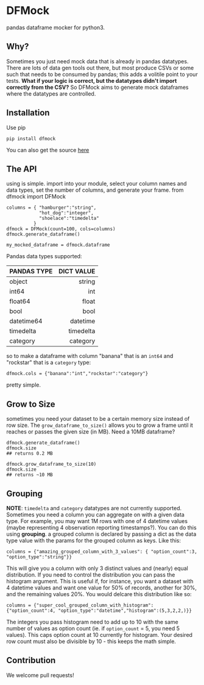 # DFMock
pandas dataframe mocker for python3. 

## Why? 
Sometimes you just need mock data that is already in pandas datatypes. There are lots of data gen tools out there, but most produce CSVs or some such that needs to be consumed by pandas; this adds a volitile point to your tests. **What if your logic is correct, but the datatypes didn't import correctly from the CSV?** So DFMock aims to generate mock dataframes where the datatypes are controlled. 

## Installation
Use pip
    
    pip install dfmock

You can also get the source [here](git@github.com:IntegriChain1/DFMock.git)

## The API
using is simple. 
import into your module, select your column names and data types, set the number of columns, and generate your frame. 
    from dfmock import DFMock

    columns = { "hamburger":"string",
                "hot_dog":"integer",
                "shoelace":"timedelta"
              }
    dfmock = DFMock(count=100, cols=columns)
    dfmock.generate_dataframe()

    my_mocked_dataframe = dfmock.dataframe

Pandas data types supported:

| **PANDAS TYPE** | **DICT VALUE** |
| :-------------- | -------------: |
| object          | string         |
| int64           | int            |
| float64         | float          |
| bool            | bool           |
| datetime64      | datetime       |
| timedelta       | timedelta      |
| category        | category       |

so to make a dataframe with column "banana" that is an `int64` and "rockstar" that is a `category` type:

    dfmock.cols = {"banana":"int","rockstar":"category"}

pretty simple.

## Grow to Size
sometimes you need your dataset to be a certain memory size instead of row size. The `grow_dataframe_to_size()` allows you to grow a frame until it reaches or passes the given size (in MB). 
Need a 10MB dataframe? 

    dfmock.generate_dataframe()
    dfmock.size
    ## returns 0.2 MB

    dfmock.grow_dataframe_to_size(10)
    dfmock.size
    ## returns ~10 MB

## Grouping 
**NOTE**: `timedelta` and `category` datatypes are not currently supported. 
Sometimes you need a column you can aggregate on with a given data type. For example, you may want 1M rows with one of 4 datetime values (maybe representing 4 observation reporting timestamps?). You can do this using **grouping**.
a grouped column is declared by passing a dict as the data type value with the params for the grouped column as keys. Like this: 

    columns = {"amazing_grouped_column_with_3_values": { "option_count":3, "option_type":"string"}}

This will give you a column with only 3 distinct values and (nearly) equal distribution. 
If you need to control the distribution you can pass the histogram argument. This is useful if, for instance, you want a dataset with 4 datetime values and want one value for 50% of records, another for 30%, and the remaining values 20%. You would delcare this distribution like so: 

    columns = {"super_cool_grouped_column_with_histogram": {"option_count":4, "option_type":"datetime","histogram":(5,3,2,2,)}}

The integers you pass histogram need to add up to 10 with the same number of values as option count (ie. if `option_count` = 5, you need 5 values). This caps option count at 10 currently for histogram. 
Your desired row count must also be divisible by 10 - this keeps the math simple. 


## Contribution
We welcome pull requests!    
